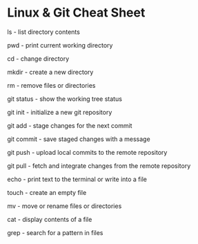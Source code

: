 # Linux & Git Cheat Sheet

ls - list directory contents

pwd - print current working directory

cd - change directory

mkdir - create a new directory

rm - remove files or directories

git status - show the working tree status

git init - initialize a new git repository

git add - stage changes for the next commit

git commit - save staged changes with a message

git push - upload local commits to the remote repository

git pull - fetch and integrate changes from the remote repository

echo - print text to the terminal or write into a file

touch - create an empty file

mv - move or rename files or directories

cat - display contents of a file

grep - search for a pattern in files
